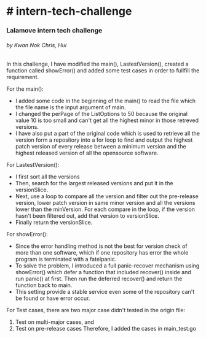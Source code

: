 <h1># intern-tech-challenge</h1>
<h3>Lalamove intern tech challenge</h3>
<h6>by Kwan Nok Chris, Hui</h6>


In this challenge, I have modified the main(), LastestVersion(), created a function called showError() and added some test cases in order to fullfill the requirement.

For the main():
- I added some code in the beginning of the main() to read the file which the file name is the input argument of main.
- I changed the perPage of the ListOptions to 50 because the original value 10 is too small and can't get all the highest minor in those    retreved versions.
- I have also put a part of the original code which is used to retrieve all the version form a repository into a for loop to find and output the highest patch version of every release between a minimum version and the highest released version of all the opensource software.

For LastestVersion():
- I first sort all the versions
- Then, search for the largest released versions and put it in the versionSlice.
- Next, use a loop to compare all the version and filter out the pre-release version, lower patch version in same minor version and all the versions lower than the minVersion. For each compare in the loop, if the version hasn't been filtered out, add that version to  versionSlice.
- Finally return the versionSlice.

For showError():
- Since the error handling method is not the best for version check of more than one software, which if one repository has error the whole program is terminated with a fatelpanic.
- To solve the problem, I introduced a full panic-recover mechanism using showError() which defer a function that included recover() inside and run panic() at first. Then run the deferred recover() and return the function back to main.
- This setting provide a stable service even some of the repository can't be found or have error occur.

For Test cases, there are two major case didn't tested in the origin file:
1.  Test on multi-major cases, and
2.  Test on pre-release cases
Therefore, I added the cases in main_test.go

